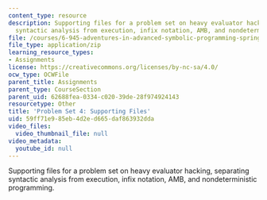 ```yaml
---
content_type: resource
description: Supporting files for a problem set on heavy evaluator hacking, separating
  syntactic analysis from execution, infix notation, AMB, and nondeterministic programming.
file: /courses/6-945-adventures-in-advanced-symbolic-programming-spring-2009/59ff71e985eb4d2ed665daf863932dda_assn04.zip
file_type: application/zip
learning_resource_types:
- Assignments
license: https://creativecommons.org/licenses/by-nc-sa/4.0/
ocw_type: OCWFile
parent_title: Assignments
parent_type: CourseSection
parent_uid: 62688fea-0334-c020-39de-28f974924143
resourcetype: Other
title: 'Problem Set 4: Supporting Files'
uid: 59ff71e9-85eb-4d2e-d665-daf863932dda
video_files:
  video_thumbnail_file: null
video_metadata:
  youtube_id: null
---
```

Supporting files for a problem set on heavy evaluator hacking, separating syntactic analysis from execution, infix notation, AMB, and nondeterministic programming.